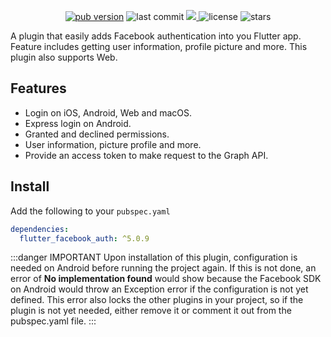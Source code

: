 <!-- ![image](https://user-images.githubusercontent.com/15864336/101827170-f5ce3180-3afd-11eb-9a60-5933a15f337b.png) -->

<p align="center">
  <a href="https://pub.dev/packages/flutter_facebook_auth"><img alt="pub version" src="https://img.shields.io/pub/v/flutter_facebook_auth?color=%2300b0ff&label=flutter_facebook_auth&style=flat-square"/></a>

  <img alt="last commit" src="https://img.shields.io/github/last-commit/the-meedu-app/flutter-facebook-auth?color=%23ffa000&style=flat-square"/>
  <a href="https://codecov.io/gh/darwin-morocho/flutter-facebook-auth">
  <img src="https://codecov.io/gh/darwin-morocho/flutter-facebook-auth/branch/master/graph/badge.svg?token=XEXUNVP0UK"/>
  </a>
  <img alt="license" src="https://img.shields.io/github/license/the-meedu-app/flutter-facebook-auth?style=flat-square"/>
  <img alt="stars" src="https://img.shields.io/github/stars/the-meedu-app/flutter-facebook-auth?style=social"/>
</p>

<p>A plugin that easily adds Facebook authentication into you Flutter app. Feature includes getting user information, profile picture and more. This plugin also supports Web.</p>

## Features
- Login on iOS, Android, Web and macOS.
- Express login on Android.
- Granted and declined permissions.
- User information, picture profile and more.
- Provide an access token to make request to the Graph API.


## Install

Add the following to your `pubspec.yaml`


```yaml
dependencies:
  flutter_facebook_auth: ^5.0.9
```


:::danger IMPORTANT
Upon installation of this plugin, configuration is needed on Android before running the project again. If this is not done, an error of **No implementation found** would show because the Facebook SDK on Android would throw an Exception error if the configuration is not yet defined. This error also locks the other plugins in your project, so if the plugin is not yet needed, either remove it or comment it out from the pubspec.yaml file.
:::
